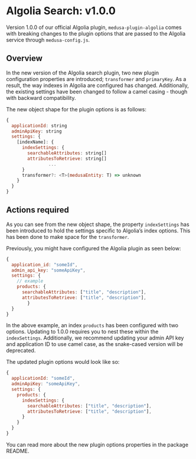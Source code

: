 # Algolia Search: v1.0.0

Version 1.0.0 of our official Algolia plugin, `medusa-plugin-algolia` comes with breaking changes to the plugin options that are passed to the Algolia service through `medusa-config.js`.

## Overview

In the new version of the Algolia search plugin, two new plugin configuration properties are introduced; `transformer` and `primaryKey`.  As a result, the way indexes in Algolia are configured has changed. Additionally, the existing settings have been changed to follow a camel casing - though with backward compatibility.

The new object shape for the plugin options is as follows:

```jsx
{
  applicationId: string
  adminApiKey: string
  settings: {
    [indexName]: {
      indexSettings: {
        searchableAttributes: string[]
        attributesToRetrieve: string[]
				...
      }
      transformer?: <T>(medusaEntity: T) => unknown
    }
  }
}
```

## Actions required

As you can see from the new object shape, the property `indexSettings` has been introduced to hold the settings specific to Algolia’s index options. This has been done to make space for the `transformer`. 

Previously, you might have configured the Algolia plugin as seen below:

```jsx
{
  application_id: "someId",
  admin_api_key: "someApiKey",
  settings: {
    // example
    products: {
      searchableAttributes: ["title", "description"],
      attributesToRetrieve: ["title", "description"],
		}
  }
}
```

In the above example, an index `products` has been configured with two options. Updating to 1.0.0 requires you to nest these within the `indexSettings`. Additionally, we recommend updating your admin API key and application ID to use camel case, as the snake-cased version will be deprecated. 

The updated plugin options would look like so:

```jsx
{
  applicationId: "someId",
  adminApiKey: "someApiKey",
  settings: {
    products: {
      indexSettings: {
        searchableAttributes: ["title", "description"],
        attributesToRetrieve: ["title", "description"],
      }
    }
  }
}
```

You can read more about the new plugin options properties in the package README.